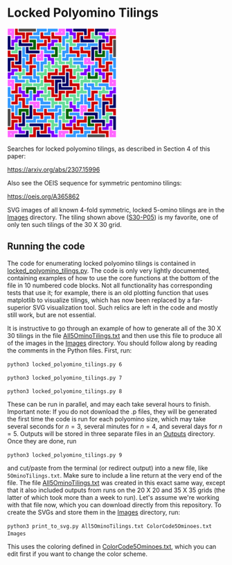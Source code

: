 # Locked Polyomino Tilings

<img src="https://github.com/jtuckerfoltz/LockedPolyominoTilings/blob/main/Images/S30-P05.svg" width=50% height=50%>

Searches for locked polyomino tilings, as described in Section 4 of this paper:

https://arxiv.org/abs/2307.15996

Also see the OEIS sequence for symmetric pentomino tilings:

https://oeis.org/A365862

SVG images of all known 4-fold symmetric, locked 5-omino tilings are in the [Images](https://github.com/jtuckerfoltz/LockedPolyominoTilings/tree/main/Images) directory. The tiling shown above ([S30-P05](https://github.com/jtuckerfoltz/LockedPolyominoTilings/blob/main/Images/S30-P05.svg)) is my favorite, one of only ten such tilings of the 30 X 30 grid.

## Running the code

The code for enumerating locked polyomino tilings is contained in [locked_polyomino_tilings.py](https://github.com/jtuckerfoltz/LockedPolyominoTilings/tree/main/locked_polyomino_tilings.py). The code is only very lightly documented, containing examples of how to use the core functions at the bottom of the file in 10 numbered code blocks. Not all functionality has corresponding tests that use it; for example, there is an old plotting function that uses matplotlib to visualize tilings, which has now been replaced by a far-superior SVG visualization tool. Such relics are left in the code and mostly still work, but are not essential.

It is instructive to go through an example of how to generate all of the 30 X 30 tilings in the file [All5OminoTilings.txt](https://github.com/jtuckerfoltz/LockedPolyominoTilings/tree/main/All5OminoTilings.txt) and then use this file to produce all of the images in the [Images](https://github.com/jtuckerfoltz/LockedPolyominoTilings/tree/main/Images) directory. You should follow along by reading the comments in the Python files. First, run:

``python3 locked_polyomino_tilings.py 6``

``python3 locked_polyomino_tilings.py 7``

``python3 locked_polyomino_tilings.py 8``

These can be run in parallel, and may each take several hours to finish. Important note: If you do not download the .p files, they will be generated the first time the code is run for each polyomino size, which may take several seconds for $n = 3$, several minutes for $n = 4$, and several days for $n = 5$. Outputs will be stored in three separate files in an [Outputs](https://github.com/jtuckerfoltz/LockedPolyominoTilings/tree/main/Outputs) directory. Once they are done, run

``python3 locked_polyomino_tilings.py 9``

and cut/paste from the terminal (or redirect output) into a new file, like ``5OminoTilings.txt``. Make sure to include a line return at the very end of the file. The file [All5OminoTilings.txt](https://github.com/jtuckerfoltz/LockedPolyominoTilings/tree/main/All5OminoTilings.txt) was created in this exact same way, except that it also included outputs from runs on the 20 X 20 and 35 X 35 grids (the latter of which took more than a week to run). Let's assume we're working with that file now, which you can download directly from this repository. To create the SVGs and store them in the [Images](https://github.com/jtuckerfoltz/LockedPolyominoTilings/tree/main/Images) directory, run:

``python3 print_to_svg.py All5OminoTilings.txt ColorCode5Ominoes.txt Images``

This uses the coloring defined in [ColorCode5Ominoes.txt](https://github.com/jtuckerfoltz/LockedPolyominoTilings/tree/main/ColorCode5Ominoes.txt), which you can edit first if you want to change the color scheme.
